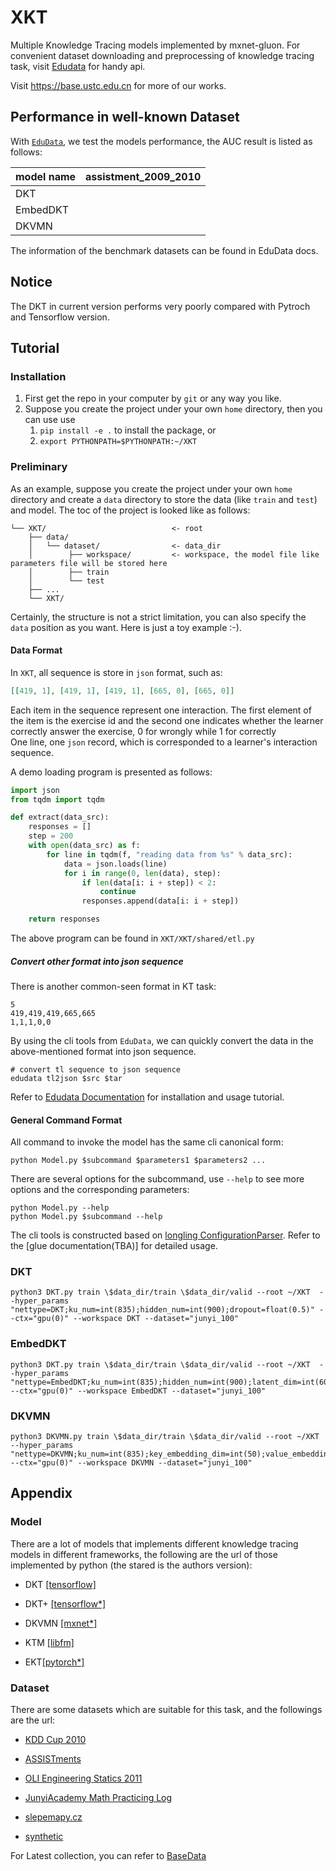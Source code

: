# XKT
Multiple Knowledge Tracing models implemented by mxnet-gluon. 
For convenient dataset downloading and preprocessing of knowledge tracing task, 
visit [Edudata](https://github.com/bigdata-ustc/EduData) for handy api.

Visit https://base.ustc.edu.cn for more of our works.

## Performance in well-known Dataset

With [`EduData`](https://pypi.python.org/pypi/EduData), we test the models performance, the AUC result is listed as follows:

|model name  | assistment_2009_2010 |
| ---------- | ------------------ |
| DKT        |                    |
| EmbedDKT   |                    |
| DKVMN      |                    |

The information of the benchmark datasets can be found in EduData docs.

## Notice

The DKT in current version performs very poorly compared with Pytroch and Tensorflow version.
 

## Tutorial

### Installation

1. First get the repo in your computer by `git` or any way you like.
2. Suppose you create the project under your own `home` directory, then you can use use 
    1. `pip install -e .` to install the package, or
    2. `export PYTHONPATH=$PYTHONPATH:~/XKT`

### Preliminary
As an example, suppose you create the project under your own `home` directory 
and create a `data` directory to store the data (like `train` and `test`) and model.
The toc of the project is looked like as follows:
```text
└── XKT/                            <- root
    ├── data/
    │   └── dataset/                <- data_dir
    │        ├── workspace/         <- workspace, the model file like parameters file will be stored here
    │        ├── train
    │        └── test
    ├── ...
    └── XKT/
```
Certainly, the structure is not a strict limitation, you can also specify the `data` position as you want. 
Here is just a toy example :-).  

#### Data Format
In `XKT`, all sequence is store in `json` format, such as:
```json
[[419, 1], [419, 1], [419, 1], [665, 0], [665, 0]]
```
Each item in the sequence represent one interaction. The first element of the item is the exercise id 
and the second one indicates whether the learner correctly answer the exercise, 0 for wrongly while 1 for correctly  
One line, one `json` record, which is corresponded to a learner's interaction sequence.

A demo loading program is presented as follows:
```python
import json
from tqdm import tqdm

def extract(data_src):
    responses = []
    step = 200
    with open(data_src) as f:
        for line in tqdm(f, "reading data from %s" % data_src):
            data = json.loads(line)
            for i in range(0, len(data), step):
                if len(data[i: i + step]) < 2:
                    continue
                responses.append(data[i: i + step])

    return responses
```
The above program can be found in `XKT/XKT/shared/etl.py`

##### Convert other format into json sequence
There is another common-seen format in KT task:
```text
5
419,419,419,665,665
1,1,1,0,0
```
By using the cli tools from `EduData`, we can quickly convert the data in the above-mentioned format into json sequence.
```shell
# convert tl sequence to json sequence
edudata tl2json $src $tar
```
Refer to [Edudata Documentation](https://github.com/bigdata-ustc/EduData) for installation and usage tutorial.

#### General Command Format
All command to invoke the model has the same cli canonical form:
```shell
python Model.py $subcommand $parameters1 $parameters2 ...
```
There are several options for the subcommand, use `--help` to see more options and the corresponding parameters:
```shell
python Model.py --help
python Model.py $subcommand --help 
```

The cli tools is constructed based on 
[longling ConfigurationParser](https://longling.readthedocs.io/zh/latest/submodule/lib/index.html#module-longling.lib.parser). 
Refer to the [glue documentation(TBA)] for detailed usage.

### DKT
```shell
python3 DKT.py train \$data_dir/train \$data_dir/valid --root ~/XKT  --hyper_params "nettype=DKT;ku_num=int(835);hidden_num=int(900);dropout=float(0.5)" --ctx="gpu(0)" --workspace DKT --dataset="junyi_100"
```


### EmbedDKT
```shell
python3 DKT.py train \$data_dir/train \$data_dir/valid --root ~/XKT  --hyper_params "nettype=EmbedDKT;ku_num=int(835);hidden_num=int(900);latent_dim=int(600);dropout=float(0.5)" --ctx="gpu(0)" --workspace EmbedDKT --dataset="junyi_100" 
```

### DKVMN
```shell
python3 DKVMN.py train \$data_dir/train \$data_dir/valid --root ~/XKT  --hyper_params "nettype=DKVMN;ku_num=int(835);key_embedding_dim=int(50);value_embedding_dim=int(200);hidden_num=int(50);key_memory_size=int(20);key_memory_state_dim=int(50);value_memory_size=int(20);value_memory_state_dim=int(200);dropout=float(0.5)" --ctx="gpu(0)" --workspace DKVMN --dataset="junyi_100"
```

## Appendix

### Model
There are a lot of models that implements different knowledge tracing models in different frameworks, 
the following are the url of those implemented by python (the stared is the authors version):

* DKT [[tensorflow]](https://github.com/mhagiwara/deep-knowledge-tracing)

* DKT+ [[tensorflow*]](https://github.com/ckyeungac/deep-knowledge-tracing-plus)

* DKVMN [[mxnet*]](https://github.com/jennyzhang0215/DKVMN)

* KTM [[libfm]](https://github.com/jilljenn/ktm)

* EKT[[pytorch*]](https://github.com/bigdata-ustc/ekt)

### Dataset
There are some datasets which are suitable for this task, and the followings are the url:

* [KDD Cup 2010](https://pslcdatashop.web.cmu.edu/KDDCup/downloads.jsp)

* [ASSISTments](https://sites.google.com/site/assistmentsdata/)

* [OLI Engineering Statics 2011](https://pslcdatashop.web.cmu.edu/DatasetInfo?datasetId=507)

* [JunyiAcademy Math Practicing Log](https://pslcdatashop.web.cmu.edu/DatasetInfo?datasetId=1198)

* [slepemapy.cz](https://www.fi.muni.cz/adaptivelearning/?a=data)

* [synthetic](https://github.com/chrispiech/DeepKnowledgeTracing/tree/master/data/synthetic)

For Latest collection, you can refer to [BaseData](http://base.ustc.edu.cn/data/) 